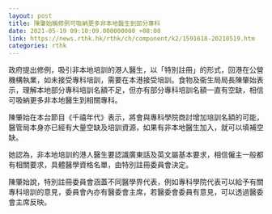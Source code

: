 ```yaml
---
layout: post
title: 陳肇始稱修例可吸納更多非本地醫生到部分專科
date: 2021-05-19 09:10:09.000000000 +08:00
link: https://news.rthk.hk/rthk/ch/component/k2/1591618-20210519.htm
categories: rthk
---
```


政府提出修例，吸引非本地培訓的港人醫生，以「特別註冊」的形式，回港在公營機構執業，如未接受專科培訓，需要在本港接受培訓。食物及衞生局局長陳肇始表示，理解本地部分專科培訓名額不足，但亦有部分專科培訓名額一直有空缺，相信可吸納更多非本地醫生到相關專科。

陳肇始在本台節目《千禧年代》表示，將會與專科學院商討增加培訓名額的可能，醫管局本身亦已經有大量空缺及培訓資源，如果有非本地醫生加入，就可以填補空缺。

她認為，非本地培訓的港人醫生要認識廣東話及英文屬基本要求，相信僱主一般都有相關要求，具體醫學資格名單，由特別註冊委員會決定。

陳肇始說，特別註冊委員會涵蓋不同醫學界代表，例如專科學院代表可以給予有關專科培訓的意見，委員會內亦有醫委會主席，若醫委會委員有意見，可以透過醫委會主席反映。
